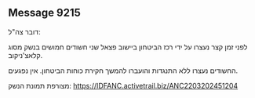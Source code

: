 ## Message 9215

דובר צה"ל:

לפני זמן קצר נעצרו על ידי רכז הביטחון ביישוב פצאל שני חשודים חמושים בנשק מסוג קלאצ'ניקוב.

החשודים נעצרו ללא התנגדות והועברו להמשך חקירת כוחות הביטחון. אין נפגעים.

מצורפת תמונת הנשק: https://IDFANC.activetrail.biz/ANC2203202451204

